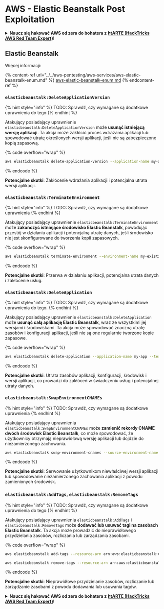# AWS - Elastic Beanstalk Post Exploitation

<details>

<summary><strong>Naucz się hakować AWS od zera do bohatera z</strong> <a href="https://training.hacktricks.xyz/courses/arte"><strong>htARTE (HackTricks AWS Red Team Expert)</strong></a><strong>!</strong></summary>

Inne sposoby wsparcia HackTricks:

* Jeśli chcesz zobaczyć swoją **firmę reklamowaną w HackTricks** lub **pobrać HackTricks w formacie PDF**, sprawdź [**SUBSCRIPTION PLANS**](https://github.com/sponsors/carlospolop)!
* Zdobądź [**oficjalne gadżety PEASS & HackTricks**](https://peass.creator-spring.com)
* Odkryj [**Rodzinę PEASS**](https://opensea.io/collection/the-peass-family), naszą kolekcję ekskluzywnych [**NFT**](https://opensea.io/collection/the-peass-family)
* **Dołącz do** 💬 [**grupy Discord**](https://discord.gg/hRep4RUj7f) lub [**grupy telegramowej**](https://t.me/peass) lub **śledź** nas na **Twitterze** 🐦 [**@hacktricks_live**](https://twitter.com/hacktricks_live)**.**
* **Podziel się swoimi sztuczkami hakerskimi, przesyłając PR-y do** [**HackTricks**](https://github.com/carlospolop/hacktricks) i [**HackTricks Cloud**](https://github.com/carlospolop/hacktricks-cloud) github repos.

</details>

## Elastic Beanstalk

Więcej informacji:

{% content-ref url="../../aws-pentesting/aws-services/aws-elastic-beanstalk-enum.md" %}
[aws-elastic-beanstalk-enum.md](../../aws-pentesting/aws-services/aws-elastic-beanstalk-enum.md)
{% endcontent-ref %}

### `elasticbeanstalk:DeleteApplicationVersion`

{% hint style="info" %}
TODO: Sprawdź, czy wymagane są dodatkowe uprawnienia do tego
{% endhint %}

Atakujący posiadający uprawnienie `elasticbeanstalk:DeleteApplicationVersion` może **usunąć istniejącą wersję aplikacji**. Ta akcja może zakłócić proces wdrażania aplikacji lub spowodować utratę określonych wersji aplikacji, jeśli nie są zabezpieczone kopią zapasową.

{% code overflow="wrap" %}
```bash
aws elasticbeanstalk delete-application-version --application-name my-app --version-label my-version
```
{% endcode %}

**Potencjalne skutki**: Zakłócenie wdrażania aplikacji i potencjalna utrata wersji aplikacji.

### `elasticbeanstalk:TerminateEnvironment`

{% hint style="info" %}
TODO: Sprawdź, czy wymagane są dodatkowe uprawnienia
{% endhint %}

Atakujący posiadający uprawnienie `elasticbeanstalk:TerminateEnvironment` może **zakończyć istniejące środowisko Elastic Beanstalk**, powodując przestój w działaniu aplikacji i potencjalną utratę danych, jeśli środowisko nie jest skonfigurowane do tworzenia kopii zapasowych. 

{% code overflow="wrap" %}
```bash
aws elasticbeanstalk terminate-environment --environment-name my-existing-env
```
{% endcode %}

**Potencjalne skutki**: Przerwa w działaniu aplikacji, potencjalna utrata danych i zakłócenie usług.

### `elasticbeanstalk:DeleteApplication`

{% hint style="info" %}
TODO: Sprawdź, czy wymagane są dodatkowe uprawnienia do tego.
{% endhint %}

Atakujący posiadający uprawnienie `elasticbeanstalk:DeleteApplication` może **usunąć całą aplikację Elastic Beanstalk**, wraz ze wszystkimi jej wersjami i środowiskami. Ta akcja może spowodować znaczną utratę zasobów i konfiguracji aplikacji, jeśli nie są one regularnie tworzone kopie zapasowe. 

{% code overflow="wrap" %}
```bash
aws elasticbeanstalk delete-application --application-name my-app --terminate-env-by-force
```
{% endcode %}

**Potencjalne skutki**: Utrata zasobów aplikacji, konfiguracji, środowisk i wersji aplikacji, co prowadzi do zakłóceń w świadczeniu usług i potencjalnej utraty danych.

### `elasticbeanstalk:SwapEnvironmentCNAMEs`

{% hint style="info" %}
TODO: Sprawdź, czy wymagane są dodatkowe uprawnienia
{% endhint %}

Atakujący posiadający uprawnienia `elasticbeanstalk:SwapEnvironmentCNAMEs` może **zamienić rekordy CNAME dwóch środowisk Elastic Beanstalk**, co może spowodować, że użytkownicy otrzymają nieprawidłową wersję aplikacji lub dojdzie do niezamierzonego zachowania.
```bash
aws elasticbeanstalk swap-environment-cnames --source-environment-name my-env-1 --destination-environment-name my-env-2
```
{% endcode %}

**Potencjalne skutki**: Serwowanie użytkownikom niewłaściwej wersji aplikacji lub spowodowanie niezamierzonego zachowania aplikacji z powodu zamienionych środowisk.

### `elasticbeanstalk:AddTags`, `elasticbeanstalk:RemoveTags`

{% hint style="info" %}
TODO: Sprawdź, czy wymagane są dodatkowe uprawnienia do tego
{% endhint %}

Atakujący posiadający uprawnienia `elasticbeanstalk:AddTags` i `elasticbeanstalk:RemoveTags` może **dodawać lub usuwać tagi na zasobach Elastic Beanstalk**. Ta akcja może prowadzić do nieprawidłowego przydzielania zasobów, rozliczania lub zarządzania zasobami. 

{% code overflow="wrap" %}
```bash
aws elasticbeanstalk add-tags --resource-arn arn:aws:elasticbeanstalk:us-west-2:123456789012:environment/my-app/my-env --tags Key=MaliciousTag,Value=1

aws elasticbeanstalk remove-tags --resource-arn arn:aws:elasticbeanstalk:us-west-2:123456789012:environment/my-app/my-env --tag-keys MaliciousTag
```
{% endcode %}

**Potencjalne skutki**: Nieprawidłowe przydzielanie zasobów, rozliczanie lub zarządzanie zasobami z powodu dodawania lub usuwania tagów.

<details>

<summary><strong>Naucz się hakować AWS od zera do bohatera z</strong> <a href="https://training.hacktricks.xyz/courses/arte"><strong>htARTE (HackTricks AWS Red Team Expert)</strong></a><strong>!</strong></summary>

Inne sposoby wsparcia HackTricks:

* Jeśli chcesz zobaczyć swoją **firmę reklamowaną w HackTricks** lub **pobrać HackTricks w formacie PDF**, sprawdź [**PLAN SUBSKRYPCJI**](https://github.com/sponsors/carlospolop)!
* Zdobądź [**oficjalne gadżety PEASS & HackTricks**](https://peass.creator-spring.com)
* Odkryj [**Rodzinę PEASS**](https://opensea.io/collection/the-peass-family), naszą kolekcję ekskluzywnych [**NFT**](https://opensea.io/collection/the-peass-family)
* **Dołącz do** 💬 [**grupy Discord**](https://discord.gg/hRep4RUj7f) lub [**grupy telegramowej**](https://t.me/peass) lub **śledź** nas na **Twitterze** 🐦 [**@hacktricks_live**](https://twitter.com/hacktricks_live)**.**
* **Podziel się swoimi sztuczkami hakerskimi, przesyłając PR-y do** [**HackTricks**](https://github.com/carlospolop/hacktricks) i [**HackTricks Cloud**](https://github.com/carlospolop/hacktricks-cloud) github repos.

</details>
